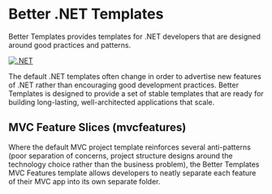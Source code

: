 # Better .NET Templates
Better Templates provides templates for .NET developers that are designed around good practices and patterns.

[![.NET](https://github.com/richstokoe/better-dotnet-templates/actions/workflows/dotnet.yml/badge.svg?branch=main)](https://github.com/richstokoe/better-dotnet-templates/actions/workflows/dotnet.yml)

The default .NET templates often change in order to advertise new features of .NET rather than encouraging good development practices. Better Templates is designed to provide a set of stable templates that are ready for building long-lasting, well-architected applications that scale.

## MVC Feature Slices (mvcfeatures)
Where the default MVC project template reinforces several anti-patterns (poor separation of concerns, project structure designs around the technology choice rather than the business problem), the Better Templates MVC Features template allows developers to neatly separate each feature of their MVC app into its own separate folder.
